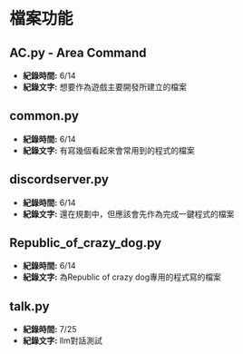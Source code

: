 # 檔案功能

## AC.py - Area Command
- **紀錄時間:** 6/14
- **紀錄文字:** 想要作為遊戲主要開發所建立的檔案

## common.py
- **紀錄時間:** 6/14
- **紀錄文字:** 有寫幾個看起來會常用到的程式的檔案 

## discordserver.py
- **紀錄時間:** 6/14
- **紀錄文字:** 還在規劃中，但應該會先作為完成一鍵程式的檔案

## Republic_of_crazy_dog.py
- **紀錄時間:** 6/14
- **紀錄文字:** 為Republic of crazy dog專用的程式寫的檔案

## talk.py
- **紀錄時間:** 7/25
- **紀錄文字:** llm對話測試